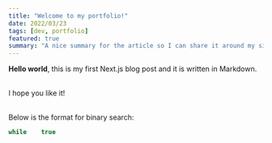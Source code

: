 ```yaml
---
title: "Welcome to my portfolio!"
date: 2022/03/23
tags: [dev, portfolio]
featured: true
summary: "A nice summary for the article so I can share it around my site. It should be about 255 chars in length so that people get a decent idea of what the post is about. This can be flexible but consider that the limit."
---
```


**Hello world**, this is my first Next.js blog post and it is written in Markdown.<br/><br/>

I hope you like it!<br/><br/>

Below is the format for binary search:

```c
while    true
```
